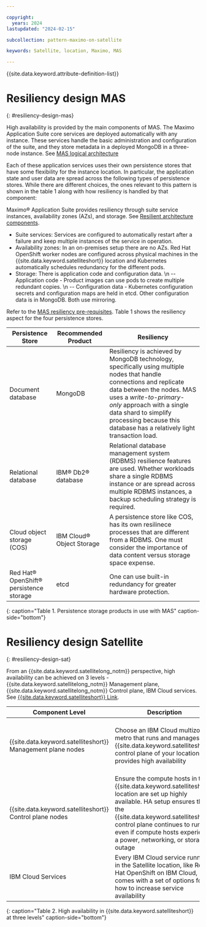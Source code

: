 ```yaml
---

copyright:
  years: 2024
lastupdated: "2024-02-15"

subcollection: pattern-maximo-on-satellite

keywords: Satellite, location, Maximo, MAS

---
```


{{site.data.keyword.attribute-definition-list}}

# Resiliency design MAS
{: #resiliency-design-mas}

High availability is provided by the main components of MAS. The Maximo Application Suite core services are deployed automatically with any instance. These services handle the basic administration and configuration of the suite, and they store metadata in a deployed MongoDB in a three-node instance. See [MAS logical architecture](https://www.ibm.com/docs/en/mas-cd/continuous-delivery?topic=availability-logical-architecture)

Each of these application services uses their own persistence stores that have some flexibility for the instance location. In particular, the application state and user data are spread across the following types of persistence stores. While there are different choices, the ones relevant to this pattern is shown in the table 1 along with how resiliency is handled by that component:

Maximo® Application Suite provides resiliency through suite service instances, availability zones (AZs), and storage. See [Resilient architecture components](https://www.ibm.com/docs/en/mas-cd/continuous-delivery?topic=availability-resilient-architecture-components).
- Suite services: Services are configured to automatically restart after a failure and keep multiple instances of the service in operation.
- Availability zones: In an on-premises setup there are no AZs. Red Hat OpenShift worker nodes are configured across physical machines in the {{site.data.keyword.satelliteshort}} location and Kubernetes automatically schedules redundancy for the different pods.
- Storage: There is application code and configuration data. \n -- Application code - Product images can use pods to create multiple redundant copies. \n -- Configuration data - Kubernetes configuration secrets and configuration maps are held in etcd. Other configuration data is in MongoDB. Both use mirroring.

Refer to the [MAS resiliency pre-requisites](https://www.ibm.com/docs/en/mas-cd/continuous-delivery?topic=availability-resilient-architecture-components#concept_lpr_mxk_nwb__title__5). Table 1 shows the resiliency aspect for the four persistence stores.

 Persistence Store | Recommended Product | Resiliency |
|---|---|---|
| Document database | MongoDB | Resiliency is achieved by MongoDB technology, specifically using multiple nodes that handle connections and replicate data between the nodes. MAS uses a *write-to-primary-only* approach with a single data shard to simplify processing because this database has a relatively light transaction load. |
| Relational database | IBM® Db2® database | Relational database management system (RDBMS) resilience features are used. Whether workloads share a single RDBMS instance or are spread across multiple RDBMS instances, a backup scheduling strategy is required. |
| Cloud object storage (COS) | IBM Cloud® Object Storage | A persistence store like COS, has its own resilinece processes that are different from a RDBMS. One must consider the importance of data content versus storage space expense. |
| Red Hat® OpenShift® persistence storage | etcd | One can use built-in redundancy for greater hardware protection. |
{: caption="Table 1. Persistence storage products in use with MAS" caption-side="bottom"}

# Resiliency design Satellite
{: #resiliency-design-sat}

From an {{site.data.keyword.satellitelong_notm}} perspective, high availability can be achieved on 3 levels - {{site.data.keyword.satellitelong_notm}} Management plane, {{site.data.keyword.satellitelong_notm}} Control plane, IBM Cloud services. See [{{site.data.keyword.satelliteshort}} Link](docs/satellite?topic=satellite-ha).


| Component Level | Description | Comments |
|---|---|---|
| {{site.data.keyword.satelliteshort}} Management plane nodes | Choose an IBM Cloud multizone metro that runs and manages the {{site.data.keyword.satelliteshort}} control plane of your location. IBM provides high availability | By default, the {{site.data.keyword.satelliteshort}} management plane is automatically set up with multiple instances and spread across multiple zones within the same IBM Cloud multizone metro.|
| {{site.data.keyword.satelliteshort}} Control plane nodes | Ensure the compute hosts in the {{site.data.keyword.satelliteshort}} location are set up highly available. HA setup ensures that the {{site.data.keyword.satelliteshort}} control plane continues to run, even if compute hosts experience a power, networking, or storage outage | Deploy compute hosts in multiples of 3. For this solution 6 nodes are used. n\  Every compute host is on a separate physical host. |
| IBM Cloud Services | Every IBM Cloud service running in the Satellite location, like Red Hat OpenShift on IBM Cloud, comes with a set of options for how to increase service availability | Review documentation of each service to find supported options |
{: caption="Table 2. High availability in {{site.data.keyword.satelliteshort}} at three levels" caption-side="bottom"}
